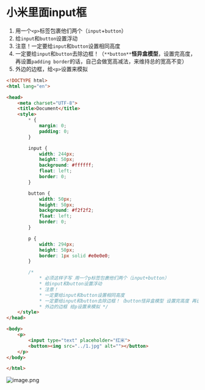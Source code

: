 <a name="MX6tB"></a>
# 小米里面input框
1. 用一个`<p>`标签包裹他们两个（`input`+`button`）
2. 给`input`和`button`设置浮动
3. 注意！一定要给`input`和`button`设置相同高度
4. 一定要给`input`和`button`去除边框！（`**button**`**怪异盒模型**，设置完高度，再设置`padding border`的话，自己会做宽高减法，来维持总的宽高不变）
5. 外边的边框，给`<p>`设置来模拟
```html
<!DOCTYPE html>
<html lang="en">

<head>
    <meta charset="UTF-8">
    <title>Document</title>
    <style>
        * {
            margin: 0;
            padding: 0;
        }

        input {
            width: 244px;
            height: 50px;
            background: #ffffff;
            float: left;
            border: 0;
        }

        button {
            width: 50px;
            height: 50px;
            background: #f2f2f2;
            float: left;
            border: 0;
        }

        p {
            width: 294px;
            height: 50px;
            border: 1px solid #e0e0e0;
        }

        /* 
            * 必须这样子写 用一个p标签包裹他们两个（input+button）
            * 给input和button设置浮动
            * 注意！
            * 一定要给input和button设置相同高度
            * 一定要给input和button去除边框！（button怪异盒模型 设置完高度 再设置padding border 自己会做减法 总的宽高不变--委屈自己）
            * 外边的边框 给p设置来模拟 */
    </style>
</head>

<body>
    <p>
        <input type="text" placeholder="红米">
        <button><img src="../1.jpg" alt=""></button>
    </p>
</body>

</html>
```
![image.png](https://cdn.nlark.com/yuque/0/2022/png/25380982/1641604873966-d18c44b7-48af-4fa3-a568-b395d6dad018.png#clientId=u9c5b4989-1e2a-4&from=paste&height=86&id=u7380cec2&originHeight=171&originWidth=929&originalType=binary&ratio=1&rotation=0&showTitle=false&size=9745&status=done&style=stroke&taskId=u97f47a31-6e29-47da-8aa1-e28746b3437&title=&width=464.5)
